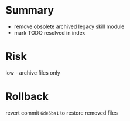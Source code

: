 # Summary
- remove obsolete archived legacy skill module
- mark TODO resolved in index

# Risk
low - archive files only

# Rollback
revert commit `6de5ba1` to restore removed files
